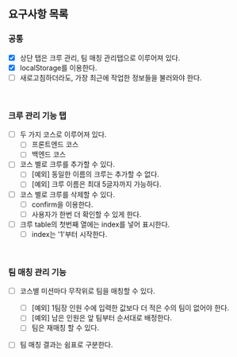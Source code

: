 ## 요구사항 목록


### 공통

- [x] 상단 탭은 크루 관리, 팀 매칭 관리탭으로 이루어져 있다.
- [x] localStorage를 이용한다.
- [ ] 새로고침하더라도, 가장 최근에 작업한 정보들을 불러와야 한다.
<br/>

### 크루 관리 기능 탭
- [ ] 두 가지 코스로 이루어져 있다. 
  - [ ] 프론트엔드 코스 
  - [ ] 백엔드 코스
- [ ] 코스 별로 크루를 추가할 수 있다. 
  - [ ] [예외] 동일한 이름의 크루는 추가할 수 없다.
  - [ ] [예외] 크루 이름은 최대 5글자까지 가능하다.
- [ ] 코스 별로 크루를 삭제할 수 있다.
  - [ ] confirm을 이용한다.
  - [ ] 사용자가 한번 더 확인할 수 있게 한다. 
- [ ] 크루 table의 첫번째 열에는 index를 넣어 표시한다. 
  - [ ] index는 '1'부터 시작한다.
<br/>

### 팀 매칭 관리 기능
- [ ] 코스별 미션마다 무작위로 팀을 매칭할 수 있다.
  - [ ] [예외] 1팀장 인원 수에 입력한 값보다 더 적은 수의 팀이 없어야 한다.
  - [ ] [예외] 남은 인원은 앞 팀부터 순서대로 배정한다.
  - [ ] 팀은 재매칭 할 수 있다.
- [ ] 팀 매칭 결과는 쉼표로 구분한다.

